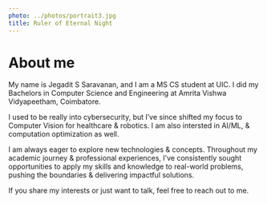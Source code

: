 ```yaml
---
photo: ../photos/portrait3.jpg
title: Ruler of Eternal Night
---
```

# About me
My name is Jegadit S Saravanan, and I am a MS CS student at UIC. I did my Bachelors in Computer Science and Engineering at Amrita Vishwa Vidyapeetham, Coimbatore.


I used to be really into cybersecurity, but I’ve since shifted my focus to Computer Vision for healthcare & robotics. I am also intersted in AI/ML, & computation optimization as well.


I am always eager to explore new technologies & concepts. Throughout my academic journey & professional experiences, I’ve consistently sought opportunities to apply my skills and knowledge to real-world problems, pushing the boundaries & delivering impactful solutions.


If you share my interests or just want to talk, feel free to reach out to me.